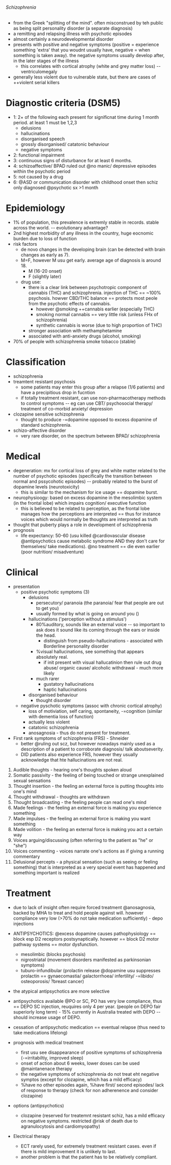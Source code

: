 ###### Schizophrenia
- from the Greek "splitting of the mind". often misconstrued by teh public as being split personality disorder (a separate diagnosis)
- a remitting and relapsing illness with psychotic episodes
- almost certainly a neurodevelopmental disorder
- presents with positive and negative symptoms (positive = experience something 'extra' that you woudnt usually have, negative = when something is taken away). the negative symptoms usually develop after, in the later stages of the illness
    + this correlates with cortical atrophy (white and grey matter loss) -- ventriculomegaly
- generally less violent due to vulnerable state, but there are cases of ++violent serial killers

# Diagnostic criteria (DSM5)
- 1: 2+ of the following each present for significnat time during 1 month period. at least 1 must be 1,2,3
    + delusions
    + hallucinations
    + disorganised speech
    + grossly disorganised/ catatonic behaviour
    + negative symptoms 
- 2: functional impairment 
- 3: continuous signs of disturbance for at least 6 months. 
- 4: schizoaffective/ BPAD ruled out @no manic/ depressive episodes within the psychotic period
- 5: not caused by a drug
- 6: @ASD or communication disorder with childhood onset then schiz only diagnosed @psychotic sx >1 month

# Epidemiology
- 1% of population, this prevalence is extremly stable in records. stable across the world. -- evolutionary advantage?
- 2nd highest morbidity of any illness in the country, huge eocnomic burden due to loss of function
- risk factors
    + de novo changes in the developing brain (can be detected with brain changes as early as 7).
    + M=F, however M usu get early. average age of diagnosis is around 18. 
        * M (16-20 onset)
        * F (slightly later)
    + drug use: 
        * there is a clear link between psychotropic component of cannabis (THC) and schizophrenia. injection of THC == ~100% psychosis. howver CBD/THC balance == protects most peole from the psychotic effects of cannabis.
            - however @smoking ++cannabis earlier (especially THC)
            - smoking normal cannabis == very little risk (unless FHx of schizophrenia)
            - synthetic cannabis is worse (due to high proportion of THC)
        * stronger association with methamphetamine 
        * associated with anti-anxiety drugs (alcohol, smoking)
- 70% of people with schizophrenia smoke tobacco (stable)

# Classification
- schizophrenia
- treamtent resistant psychosis 
    + some patients may enter this group after a relapse (1/6 patients) and have a precipitious drop in fucntion
    + if totally treatment resistant, can use non-pharmacotherapy methods to control symptoms -- eg can use CBT/ psychosocial therapy/ treatment of co-morbid anxiety/ depression  
- clozapine sensitive schizophrenia
    + thought to produce -=dopamine opposed to excess dopamine of standard schizophrenia. 
- schizo-affective disorder
    + very rare disorder, on the spectrum between BPAD/ schizophrenia

# Medical
- degeneration: mx for cortical loss of grey and white matter related to the number of psychotic episodes (specifically the transition between normal and pssycohotic episodes) -- probably related to the burst of dopamine levels (neurotoxicity) 
    + this is similar to the mechanism for ice usage == dopamine burst.
- neurophysioogy: based on excess dopamine in the mesolimbic system (in the frontal lobe) which impairs cognition/ executive function
    + this is believed to be related to perception, as the frontal lobe manages how the perceptions are interpreted == thus for instance voices which would normally be thoughts are interpreted as truth 
- thought that puberty plays a role in development of schizophrenia
- prognosis
    + life expectancy: 50-60 (usu killed @cardiovascular disease @antipsychotics cause metabolic syndrome AND they don't care for themselves/ take medications). @no treatment == die even earlier (poor nutrition/ misadventure)


# Clinical
- presentation
    + positive psychotic symptoms (3)
        * delusions 
            - persecutory/ paranoia (the paranoia/ fear that people are out to get you)
            - usually formed by what is going on around you ()
        * hallucinations  ('perception without a stimulus')
            - 80%auditory, sounds like an external voice -- so important to ask does it sound like its coming through the ears or inside the head.
                + distinguish from pseudo-hallucinations - associated with Borderline personality disorder
            - %visual hallucinations, see something that appears absolutely real. 
                + if init present with visual hallucatinion then rule out drug abuse/ organic cause/ alcoholic withdrawal - much more likely
            - much rarer
                + gustatory hallucinations
                + haptic hallucinations
        * disorganised behaviour
            - thought disorder
    + negative pyschotic symptoms (assoc with chronic cortical atrophy)
        * loss of motiviation, self caring, spontaneity, -=cognition (similar with dementia loss of function)
        * actually less violent
        * catatonic schizophrenia
        * anosagnosia - thus do not present for treatment.
- First rank symptoms of schizophrenia (FRS) - Shneider
    + better @ruling out scz, but however nowadays mainly used as a description of a patient to corroborate diagnosis/ talk aboutseverity. 
    + DID patients also experience FRS, however they usually acknowledge that hte hallucinations are not real.
1. Audible thoughts - hearing one's thoughts spoken aloud
2. Somatic passivity - the feeling of being touched or strange unexplained sexual sensations
3. Thought insertion - the feeling an external force is putting thoughts into one's mind
4. Thought withdrawal - thoughts are withdrawn
5. Thought broadcasting - the feeling people can read one's mind
6. Made feelings - the feeling an external force is making you experience something
7. Made impulses - the feeling an external force is making you want something
8. Made volition - the feeling an external force is making you act a certain way
9. Voices arguing/discussing (often referring to the patient as "he" or "she")
10. Voices commenting - voices narrate one's actions as if giving a running commentary
11. Delusional percepts - a physical sensation (such as seeing or feeling something) that is interpreted as a very special event has happened and something important is realized


# Treatment
- due to lack of insight often require forced treatment @anosagnosia, backed by MHA to treat and hold people against will. however compliance very low (>70% do not take medication sufficiently) - depo injections
- ANTIPSYCHOTICS: @excess dopamine causes pathophysiology == block esp D2 receptors postsynaptically. however == block D2 motor pathway systems == motor dysfunction.
    + mesolimbic (blocks psychosis)
    + nigrostriatal (movement disorders manifested as parkinsonian symptoms)
    + tuburo-infundibular (prolactin release @dopamine usu suppresses prolactin == gynaecomastia/ galactorrhoea/ infertility/ -=libido/ osteoporosis/ ?breast cancer)
- the atypical antipsychotics are more selective
- antipsychotics available @PO or SC, PO has very low compliance, thus == DEPO SC injection, reuquires only 4 per year. (people on DEPO fair superiorly long term) - 15% currently in Australia treated with DEPO -- should increase usage of DEPO.
- cessation of antipsychotic medication == eventual relapse (thus need to take medications lifelong)
- prognosis with medical treatment
    + first usu see disappearance of positive symptoms of schizophrenia (-=irritabiltiy, improved sleep)
    + onset of action about 6 weeks, lower doses can be used @maintanenace therapy
    + the negative symptoms of schizophrenia do not treat eht negative symptos (except for clozapine, which has a mild efficacy)
    + %have no other episodes again, %have first/ second episodes/ lack of response to therapy (check for non adherenence and consider clozapine)
- options (antipsychotics)
    + clozapine (reserved for treatemnt resistant schiz, has a mild efficacy on negative symptoms. restricted @risk of death due to agranulocytosis and cardiomyopathy)

- Electrical therapy
    + ECT rarely used, for extremely treatment resistant cases. even if there is mild improvement it is unlikely to last. 
    + another problem is that the patient has to be relatively compliant. 